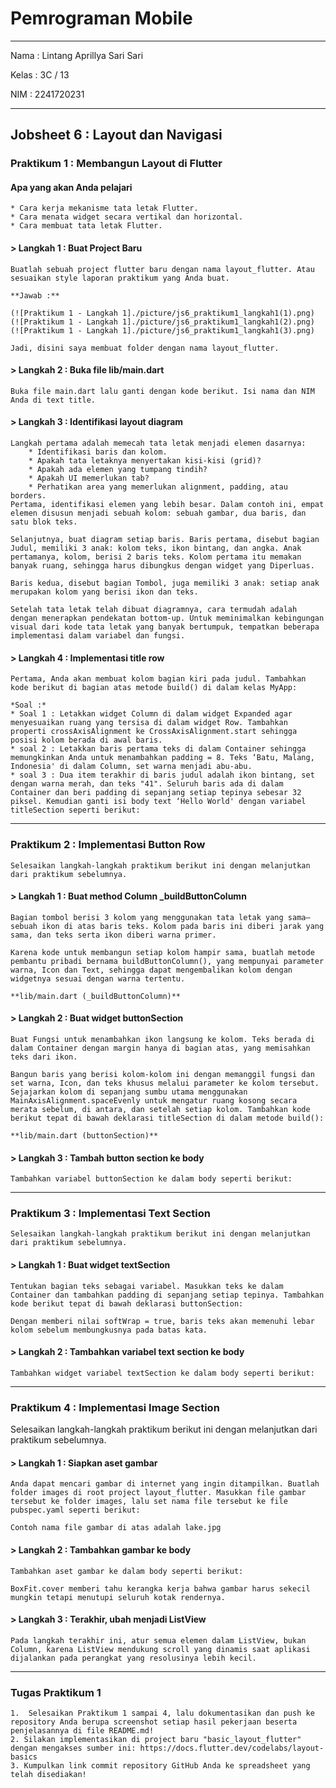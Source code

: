 # Pemrograman Mobile

---

Nama : Lintang Aprillya Sari Sari

Kelas : 3C / 13

NIM : 2241720231

---

## Jobsheet 6 : Layout dan Navigasi

### Praktikum 1 : Membangun Layout di Flutter

#### Apa yang akan Anda pelajari

    * Cara kerja mekanisme tata letak Flutter.
    * Cara menata widget secara vertikal dan horizontal.
    * Cara membuat tata letak Flutter.

#### > Langkah 1 : Buat Project Baru

    Buatlah sebuah project flutter baru dengan nama layout_flutter. Atau sesuaikan style laporan praktikum yang Anda buat.

    **Jawab :**

    (![Praktikum 1 - Langkah 1]./picture/js6_praktikum1_langkah1(1).png)
    (![Praktikum 1 - Langkah 1]./picture/js6_praktikum1_langkah1(2).png)
    (![Praktikum 1 - Langkah 1]./picture/js6_praktikum1_langkah1(3).png)

    Jadi, disini saya membuat folder dengan nama layout_flutter.

#### > Langkah 2 : Buka file lib/main.dart

    Buka file main.dart lalu ganti dengan kode berikut. Isi nama dan NIM Anda di text title.

#### > Langkah 3 : Identifikasi layout diagram

    Langkah pertama adalah memecah tata letak menjadi elemen dasarnya:
        * Identifikasi baris dan kolom.
        * Apakah tata letaknya menyertakan kisi-kisi (grid)?
        * Apakah ada elemen yang tumpang tindih?
        * Apakah UI memerlukan tab?
        * Perhatikan area yang memerlukan alignment, padding, atau borders.
    Pertama, identifikasi elemen yang lebih besar. Dalam contoh ini, empat elemen disusun menjadi sebuah kolom: sebuah gambar, dua baris, dan satu blok teks.

    Selanjutnya, buat diagram setiap baris. Baris pertama, disebut bagian Judul, memiliki 3 anak: kolom teks, ikon bintang, dan angka. Anak pertamanya, kolom, berisi 2 baris teks. Kolom pertama itu memakan banyak ruang, sehingga harus dibungkus dengan widget yang Diperluas.

    Baris kedua, disebut bagian Tombol, juga memiliki 3 anak: setiap anak merupakan kolom yang berisi ikon dan teks.

    Setelah tata letak telah dibuat diagramnya, cara termudah adalah dengan menerapkan pendekatan bottom-up. Untuk meminimalkan kebingungan visual dari kode tata letak yang banyak bertumpuk, tempatkan beberapa implementasi dalam variabel dan fungsi.

#### > Langkah 4 : Implementasi title row

    Pertama, Anda akan membuat kolom bagian kiri pada judul. Tambahkan kode berikut di bagian atas metode build() di dalam kelas MyApp:

    *Soal :*
    * Soal 1 : Letakkan widget Column di dalam widget Expanded agar menyesuaikan ruang yang tersisa di dalam widget Row. Tambahkan properti crossAxisAlignment ke CrossAxisAlignment.start sehingga posisi kolom berada di awal baris.
    * soal 2 : Letakkan baris pertama teks di dalam Container sehingga memungkinkan Anda untuk menambahkan padding = 8. Teks ‘Batu, Malang, Indonesia' di dalam Column, set warna menjadi abu-abu.
    * soal 3 : Dua item terakhir di baris judul adalah ikon bintang, set dengan warna merah, dan teks "41". Seluruh baris ada di dalam Container dan beri padding di sepanjang setiap tepinya sebesar 32 piksel. Kemudian ganti isi body text ‘Hello World' dengan variabel titleSection seperti berikut:

---

### Praktikum 2 : Implementasi Button Row

    Selesaikan langkah-langkah praktikum berikut ini dengan melanjutkan dari praktikum sebelumnya.

#### > Langkah 1 : Buat method Column \_buildButtonColumn

    Bagian tombol berisi 3 kolom yang menggunakan tata letak yang sama—sebuah ikon di atas baris teks. Kolom pada baris ini diberi jarak yang sama, dan teks serta ikon diberi warna primer.

    Karena kode untuk membangun setiap kolom hampir sama, buatlah metode pembantu pribadi bernama buildButtonColumn(), yang mempunyai parameter warna, Icon dan Text, sehingga dapat mengembalikan kolom dengan widgetnya sesuai dengan warna tertentu.

    **lib/main.dart (_buildButtonColumn)**

#### > Langkah 2 : Buat widget buttonSection

    Buat Fungsi untuk menambahkan ikon langsung ke kolom. Teks berada di dalam Container dengan margin hanya di bagian atas, yang memisahkan teks dari ikon.

    Bangun baris yang berisi kolom-kolom ini dengan memanggil fungsi dan set warna, Icon, dan teks khusus melalui parameter ke kolom tersebut. Sejajarkan kolom di sepanjang sumbu utama menggunakan MainAxisAlignment.spaceEvenly untuk mengatur ruang kosong secara merata sebelum, di antara, dan setelah setiap kolom. Tambahkan kode berikut tepat di bawah deklarasi titleSection di dalam metode build():

    **lib/main.dart (buttonSection)**

#### > Langkah 3 : Tambah button section ke body

    Tambahkan variabel buttonSection ke dalam body seperti berikut:

---

### Praktikum 3 : Implementasi Text Section

    Selesaikan langkah-langkah praktikum berikut ini dengan melanjutkan dari praktikum sebelumnya.

#### > Langkah 1 : Buat widget textSection

    Tentukan bagian teks sebagai variabel. Masukkan teks ke dalam Container dan tambahkan padding di sepanjang setiap tepinya. Tambahkan kode berikut tepat di bawah deklarasi buttonSection:

    Dengan memberi nilai softWrap = true, baris teks akan memenuhi lebar kolom sebelum membungkusnya pada batas kata.

#### > Langkah 2 : Tambahkan variabel text section ke body

    Tambahkan widget variabel textSection ke dalam body seperti berikut:

---

### Praktikum 4 : Implementasi Image Section

Selesaikan langkah-langkah praktikum berikut ini dengan melanjutkan dari praktikum sebelumnya.

#### > Langkah 1 : Siapkan aset gambar

    Anda dapat mencari gambar di internet yang ingin ditampilkan. Buatlah folder images di root project layout_flutter. Masukkan file gambar tersebut ke folder images, lalu set nama file tersebut ke file pubspec.yaml seperti berikut:

    Contoh nama file gambar di atas adalah lake.jpg

#### > Langkah 2 : Tambahkan gambar ke body

    Tambahkan aset gambar ke dalam body seperti berikut:

    BoxFit.cover memberi tahu kerangka kerja bahwa gambar harus sekecil mungkin tetapi menutupi seluruh kotak rendernya.

#### > Langkah 3 : Terakhir, ubah menjadi ListView

    Pada langkah terakhir ini, atur semua elemen dalam ListView, bukan Column, karena ListView mendukung scroll yang dinamis saat aplikasi dijalankan pada perangkat yang resolusinya lebih kecil.

---

### Tugas Praktikum 1

    1.  Selesaikan Praktikum 1 sampai 4, lalu dokumentasikan dan push ke repository Anda berupa screenshot setiap hasil pekerjaan beserta penjelasannya di file README.md!
    2. Silakan implementasikan di project baru "basic_layout_flutter" dengan mengakses sumber ini: https://docs.flutter.dev/codelabs/layout-basics
    3. Kumpulkan link commit repository GitHub Anda ke spreadsheet yang telah disediakan!
